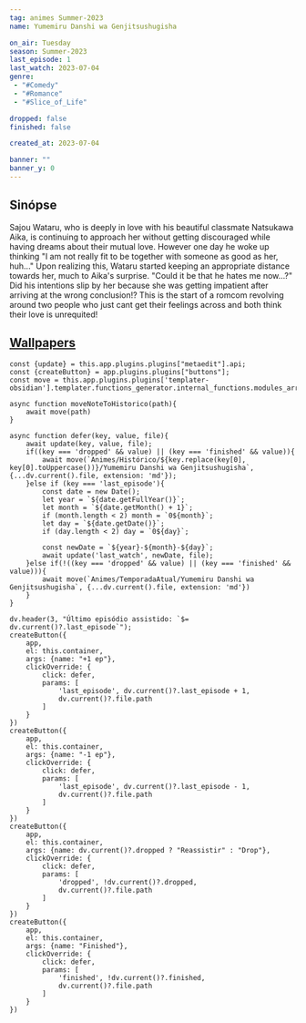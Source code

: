 ```yaml
---
tag: animes Summer-2023
name: Yumemiru Danshi wa Genjitsushugisha

on_air: Tuesday
season: Summer-2023
last_episode: 1
last_watch: 2023-07-04
genre: 
 - "#Comedy"
 - "#Romance"
 - "#Slice_of_Life"

dropped: false
finished: false

created_at: 2023-07-04

banner: ""
banner_y: 0
---
```

## Sinópse
Sajou Wataru, who is deeply in love with his beautiful classmate Natsukawa Aika, is continuing to approach her without getting discouraged while having dreams about their mutual love. However one day he woke up thinking "I am not really fit to be together with someone as good as her, huh..." Upon realizing this, Wataru started keeping an appropriate distance towards her, much to Aika's surprise. "Could it be that he hates me now...?" Did his intentions slip by her because she was getting impatient after arriving at the wrong conclusion!? This is the start of a romcom revolving around two people who just cant get their feelings across and both think their love is unrequited!

## [Wallpapers](https://wall.alphacoders.com/search.php?search=Yumemiru+Danshi+wa+Genjitsushugisha&lang=Portuguese)

```dataviewjs
const {update} = this.app.plugins.plugins["metaedit"].api;
const {createButton} = app.plugins.plugins["buttons"];
const move = this.app.plugins.plugins['templater-obsidian'].templater.functions_generator.internal_functions.modules_array[1].static_functions.get('move');

async function moveNoteToHistorico(path){
	await move(path)
}

async function defer(key, value, file){
	await update(key, value, file);
	if((key === 'dropped' && value) || (key === 'finished' && value)){
		await move(`Animes/Histórico/${key.replace(key[0], key[0].toUppercase())}/Yumemiru Danshi wa Genjitsushugisha`, {...dv.current().file, extension: 'md'});
	}else if (key === 'last_episode'){
		const date = new Date();
		let year = `${date.getFullYear()}`;
		let month = `${date.getMonth() + 1}`;
		if (month.length < 2) month = `0${month}`;
		let day = `${date.getDate()}`;
		if (day.length < 2) day = `0${day}`;

		const newDate = `${year}-${month}-${day}`;
		await update('last_watch', newDate, file);
	}else if(!((key === 'dropped' && value) || (key === 'finished' && value))){
		await move(`Animes/TemporadaAtual/Yumemiru Danshi wa Genjitsushugisha`, {...dv.current().file, extension: 'md'})
	}
}

dv.header(3, "Último episódio assistido: `$= dv.current()?.last_episode`");
createButton({
	app,
	el: this.container,
	args: {name: "+1 ep"},
	clickOverride: {
		click: defer,
		params: [
			'last_episode', dv.current()?.last_episode + 1,
			dv.current()?.file.path
		]
	}
})
createButton({
	app,
	el: this.container,
	args: {name: "-1 ep"},
	clickOverride: {
		click: defer,
		params: [
			'last_episode', dv.current()?.last_episode - 1,
			dv.current()?.file.path
		]
	}
})
createButton({
	app,
	el: this.container,
	args: {name: dv.current()?.dropped ? "Reassistir" : "Drop"},
	clickOverride: {
		click: defer,
		params: [
			'dropped', !dv.current()?.dropped,
			dv.current()?.file.path
		]
	}
})
createButton({
	app,
	el: this.container,
	args: {name: "Finished"},
	clickOverride: {
		click: defer,
		params: [
			'finished', !dv.current()?.finished,
			dv.current()?.file.path
		]
	}
})
```
